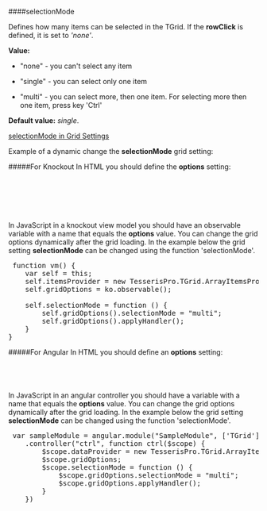 ﻿####selectionMode

Defines how many items can be selected in the TGrid. If the **rowClick** is defined, it is set to  *'none'*.

**Value:**

+ "none" - you can't select any item
 
+ "single" - you can select only one item 

+ "multi" - you can select more, then one item. For selecting more then one item, press key 'Ctrl'

**Default value:** *single*.

[selectionMode in Grid Settings](#!/GridSettings/selectionMode)

Example of a dynamic change the **selectionMode** grid setting:

#####For Knockout
In HTML you should define the **options** setting:

<pre class="brush: html">
	<div id="test-knockout" data-bind="tgrid: { provider: itemsProvider, options: gridOptions}">
	</div>
</pre>
#####
In JavaScript in a knockout view model you should have an observable variable with a name that equals the **options** value. 
You can change the grid options dynamically after the grid loading. In the example below the grid setting **selectionMode**
can be changed using the function 'selectionMode'.

<pre class="brush: js">
 function vm() {
    var self = this;
    self.itemsProvider = new TesserisPro.TGrid.ArrayItemsProvider(items);
    self.gridOptions = ko.observable();

    self.selectionMode = function () {
        self.gridOptions().selectionMode = "multi";
        self.gridOptions().applyHandler();
	}
}
</pre>

#####For Angular
In HTML you should define an **options** setting:
<pre class="brush: html">
	<t-grid id="test-angular" provider="dataProvider" options="gridOptions">
	</t-grid>
</pre>
#####
In JavaScript in an angular controller you should have a variable with a name that equals the **options** value. 
You can change the grid options dynamically after the grid loading. In the example below the grid setting **selectionMode**
can be changed using the function 'selectionMode'.

<pre class="brush:js">
 var sampleModule = angular.module("SampleModule", ['TGrid'])
    .controller("ctrl", function ctrl($scope) {
        $scope.dataProvider = new TesserisPro.TGrid.ArrayItemsProvider(items);
        $scope.gridOptions;
		$scope.selectionMode = function () {
            $scope.gridOptions.selectionMode = "multi";
            $scope.gridOptions.applyHandler();
		}
	})
</pre>

#####

<script type="text/javascript">
    SyntaxHighlighter.highlight();
</script>